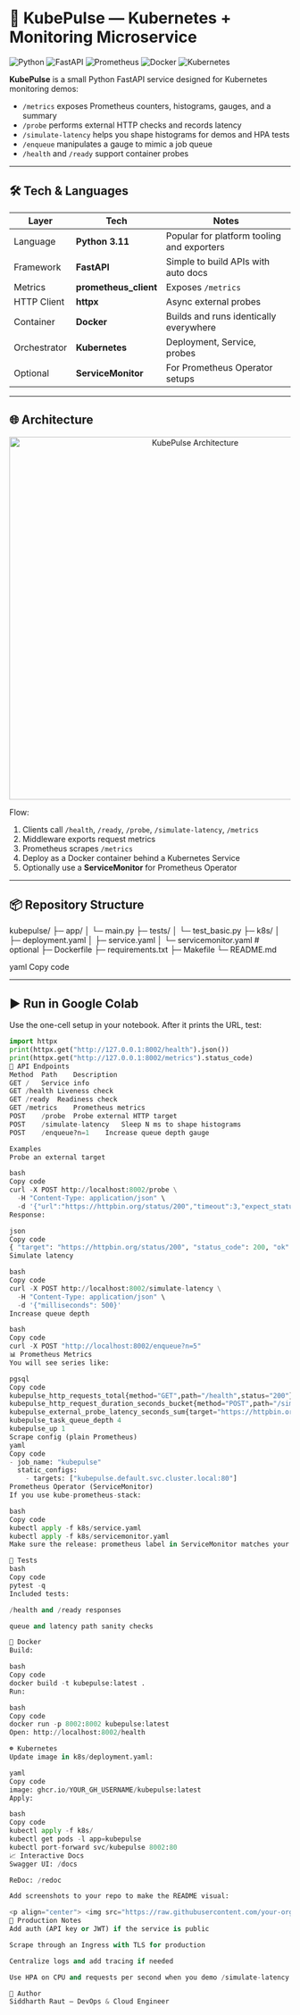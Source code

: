 # 📡 KubePulse — Kubernetes + Monitoring Microservice

![Python](https://img.shields.io/badge/Python-3.11-blue.svg?logo=python&logoColor=white)
![FastAPI](https://img.shields.io/badge/FastAPI-0.111-009688?logo=fastapi&logoColor=white)
![Prometheus](https://img.shields.io/badge/Prometheus-Metrics-E6522C?logo=prometheus)
![Docker](https://img.shields.io/badge/Docker-Enabled-2496ED?logo=docker)
![Kubernetes](https://img.shields.io/badge/Kubernetes-Ready-326CE5?logo=kubernetes)

**KubePulse** is a small Python FastAPI service designed for Kubernetes monitoring demos:
- `/metrics` exposes Prometheus counters, histograms, gauges, and a summary
- `/probe` performs external HTTP checks and records latency
- `/simulate-latency` helps you shape histograms for demos and HPA tests
- `/enqueue` manipulates a gauge to mimic a job queue
- `/health` and `/ready` support container probes

-----

## 🛠 Tech & Languages

| Layer | Tech | Notes |
|------|------|------|
| Language | **Python 3.11** | Popular for platform tooling and exporters |
| Framework | **FastAPI** | Simple to build APIs with auto docs |
| Metrics | **prometheus_client** | Exposes `/metrics` |
| HTTP Client | **httpx** | Async external probes |
| Container | **Docker** | Builds and runs identically everywhere |
| Orchestrator | **Kubernetes** | Deployment, Service, probes |
| Optional | **ServiceMonitor** | For Prometheus Operator setups |

---

## 🌐 Architecture

<p align="center">
  <img src="https://raw.githubusercontent.com/your-org/kubepulse-assets/main/architecture.png" alt="KubePulse Architecture" width="650" />
</p>

Flow:
1. Clients call `/health`, `/ready`, `/probe`, `/simulate-latency`, `/metrics`
2. Middleware exports request metrics
3. Prometheus scrapes `/metrics`
4. Deploy as a Docker container behind a Kubernetes Service
5. Optionally use a **ServiceMonitor** for Prometheus Operator

---

## 📦 Repository Structure

kubepulse/
├─ app/
│ └─ main.py
├─ tests/
│ └─ test_basic.py
├─ k8s/
│ ├─ deployment.yaml
│ ├─ service.yaml
│ └─ servicemonitor.yaml # optional
├─ Dockerfile
├─ requirements.txt
├─ Makefile
└─ README.md

yaml
Copy code

---

## ▶️ Run in Google Colab

Use the one-cell setup in your notebook. After it prints the URL, test:

```python
import httpx
print(httpx.get("http://127.0.0.1:8002/health").json())
print(httpx.get("http://127.0.0.1:8002/metrics").status_code)
🔗 API Endpoints
Method	Path	Description
GET	/	Service info
GET	/health	Liveness check
GET	/ready	Readiness check
GET	/metrics	Prometheus metrics
POST	/probe	Probe external HTTP target
POST	/simulate-latency	Sleep N ms to shape histograms
POST	/enqueue?n=1	Increase queue depth gauge

Examples
Probe an external target

bash
Copy code
curl -X POST http://localhost:8002/probe \
  -H "Content-Type: application/json" \
  -d '{"url":"https://httpbin.org/status/200","timeout":3,"expect_status":200}'
Response:

json
Copy code
{ "target": "https://httpbin.org/status/200", "status_code": 200, "ok": true, "latency_seconds": 0.1234 }
Simulate latency

bash
Copy code
curl -X POST http://localhost:8002/simulate-latency \
  -H "Content-Type: application/json" \
  -d '{"milliseconds": 500}'
Increase queue depth

bash
Copy code
curl -X POST "http://localhost:8002/enqueue?n=5"
📊 Prometheus Metrics
You will see series like:

pgsql
Copy code
kubepulse_http_requests_total{method="GET",path="/health",status="200"} 8
kubepulse_http_request_duration_seconds_bucket{method="POST",path="/simulate-latency",le="0.25"} 3
kubepulse_external_probe_latency_seconds_sum{target="https://httpbin.org/status/200"} 0.527
kubepulse_task_queue_depth 4
kubepulse_up 1
Scrape config (plain Prometheus)
yaml
Copy code
- job_name: "kubepulse"
  static_configs:
    - targets: ["kubepulse.default.svc.cluster.local:80"]
Prometheus Operator (ServiceMonitor)
If you use kube-prometheus-stack:

bash
Copy code
kubectl apply -f k8s/service.yaml
kubectl apply -f k8s/servicemonitor.yaml
Make sure the release: prometheus label in ServiceMonitor matches your operator’s label.

🧪 Tests
bash
Copy code
pytest -q
Included tests:

/health and /ready responses

queue and latency path sanity checks

🐳 Docker
Build:

bash
Copy code
docker build -t kubepulse:latest .
Run:

bash
Copy code
docker run -p 8002:8002 kubepulse:latest
Open: http://localhost:8002/health

☸️ Kubernetes
Update image in k8s/deployment.yaml:

yaml
Copy code
image: ghcr.io/YOUR_GH_USERNAME/kubepulse:latest
Apply:

bash
Copy code
kubectl apply -f k8s/
kubectl get pods -l app=kubepulse
kubectl port-forward svc/kubepulse 8002:80
📈 Interactive Docs
Swagger UI: /docs

ReDoc: /redoc

Add screenshots to your repo to make the README visual:

<p align="center"> <img src="https://raw.githubusercontent.com/your-org/kubepulse-assets/main/fastapi-docs.png" alt="FastAPI Docs" width="720" /> </p>
🔐 Production Notes
Add auth (API key or JWT) if the service is public

Scrape through an Ingress with TLS for production

Centralize logs and add tracing if needed

Use HPA on CPU and requests per second when you demo /simulate-latency

👤 Author
Siddharth Raut — DevOps & Cloud Engineer
